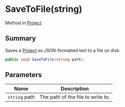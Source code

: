 # SaveToFile(string)

Method in [Project](yarn.compiler.project.md)

## Summary

Saves a [Project](yarn.compiler.project.md) as JSON-formatted text to a file on disk.

```csharp
public void SaveToFile(string path);
```

## Parameters

| Name          | Description                       |
| ------------- | --------------------------------- |
| `string` path | The path of the file to write to. |

